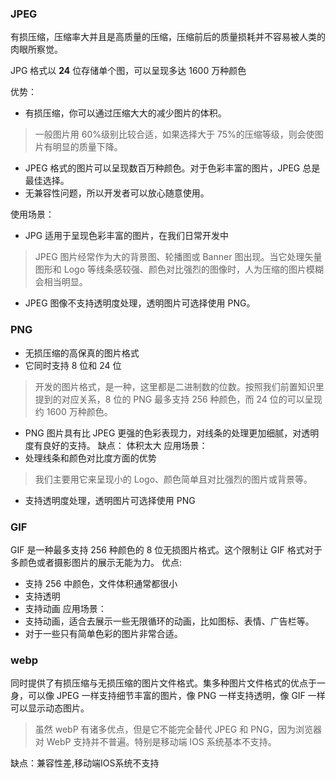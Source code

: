 ### JPEG
 有损压缩，压缩率大并且是高质量的压缩，压缩前后的质量损耗并不容易被人类的肉眼所察觉。
 
 JPG 格式以 **24** 位存储单个图，可以呈现多达 1600 万种颜色

 优势：
 - 有损压缩，你可以通过压缩大大的减少图片的体积。
 >一般图片用 60%级别比较合适，如果选择大于 75%的压缩等级，则会使图片有明显的质量下降。
 - JPEG 格式的图片可以呈现数百万种颜色。对于色彩丰富的图片，JPEG 总是最佳选择。
 - 无兼容性问题，所以开发者可以放心随意使用。   

使用场景：
- JPG 适用于呈现色彩丰富的图片，在我们日常开发中
> JPEG 图片经常作为大的背景图、轮播图或 Banner 图出现。当它处理矢量图形和 Logo 等线条感较强、颜色对比强烈的图像时，人为压缩的图片模糊会相当明显。
- JPEG 图像不支持透明度处理，透明图片可选择使用 PNG。
### PNG
- 无损压缩的高保真的图片格式
- 它同时支持 8 位和 24 位
>开发的图片格式，是一种，这里都是二进制数的位数。按照我们前置知识里提到的对应关系，8 位的 PNG 最多支持 256 种颜色，而 24 位的可以呈现约 1600 万种颜色。
- PNG 图片具有比 JPEG 更强的色彩表现力，对线条的处理更加细腻，对透明度有良好的支持。
缺点：
体积太大
应用场景：
- 处理线条和颜色对比度方面的优势
> 我们主要用它来呈现小的 Logo、颜色简单且对比强烈的图片或背景等。
- 支持透明度处理，透明图片可选择使用 PNG
### GIF
GIF 是一种最多支持 256 种颜色的 8 位无损图片格式。这个限制让 GIF 格式对于多颜色或者摄影图片的展示无能为力。
优点:
- 支持 256 中颜色，文件体积通常都很小
- 支持透明
- 支持动画
应用场景：
- 支持动画，适合去展示一些无限循环的动画，比如图标、表情、广告栏等。
- 对于一些只有简单色彩的图片非常合适。
### webp
同时提供了有损压缩与无损压缩的图片文件格式。集多种图片文件格式的优点于一身，可以像 JPEG 一样支持细节丰富的图片，像 PNG 一样支持透明，像 GIF 一样可以显示动态图片。
>虽然 webP 有诸多优点，但是它不能完全替代 JPEG 和 PNG，因为浏览器对 WebP 支持并不普遍。特别是移动端 IOS 系统基本不支持。

缺点：兼容性差,移动端IOS系统不支持

